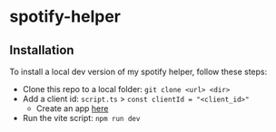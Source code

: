 # spotify-helper

## Installation
To install a local dev version of my spotify helper, follow these steps:
- Clone this repo to a local folder: `git clone <url> <dir>`
- Add a client id: `script.ts` > `const clientId = "<client_id>"`
  - Create an app [here](https://developer.spotify.com/dashboard)
- Run the vite script: `npm run dev`